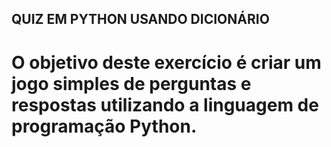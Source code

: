 ## QUIZ EM PYTHON USANDO DICIONÁRIO

# O objetivo deste exercício é criar um jogo simples de perguntas e respostas utilizando a linguagem de programação Python.
